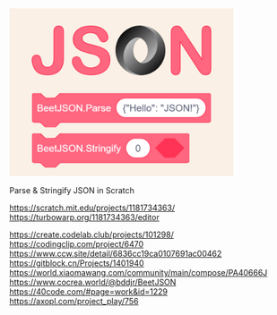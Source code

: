 <img width="400" src="BeetJSON.png"/>

Parse & Stringify JSON in Scratch

  https://scratch.mit.edu/projects/1181734363/  
  https://turbowarp.org/1181734363/editor  

  https://create.codelab.club/projects/101298/  
  https://codingclip.com/project/6470  
  https://www.ccw.site/detail/6836cc19ca0107691ac00462  
  https://gitblock.cn/Projects/1401940  
  https://world.xiaomawang.com/community/main/compose/PA40666J  
  https://www.cocrea.world/@bddjr/BeetJSON  
  https://40code.com/#page=work&id=1229  
  https://axopl.com/project_play/756  
